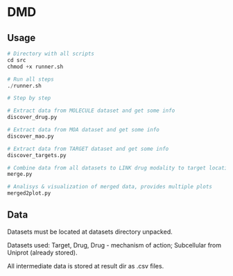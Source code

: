 # DMD

## Usage

```python
# Directory with all scripts
cd src
chmod +x runner.sh

# Run all steps
./runner.sh 

# Step by step

# Extract data from MOLECULE dataset and get some info
discover_drug.py

# Extract data from MOA dataset and get some info
discover_mao.py

# Extract data from TARGET dataset and get some info
discover_targets.py

# Combine data from all datasets to LINK drug modality to target location
merge.py

# Analisys & visualization of merged data, provides multiple plots
merged2plot.py
```
## Data

Datasets must be located at datasets directory unpacked. 

Datasets used: Target, Drug, Drug - mechanism of action; Subcellular from Uniprot (already stored). 

All intermediate data is stored at result dir as .csv files.

